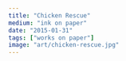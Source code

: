 ```yaml
---
title: "Chicken Rescue"
medium: "ink on paper"
date: "2015-01-31"
tags: ["works on paper"]
image: "art/chicken-rescue.jpg"
---
```

